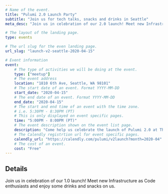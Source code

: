 ```yaml
---
# Name of the event.
title: "Pulumi 2.0 Launch Party"
subtitle: "Join us for tech talks, snacks and drinks in Seattle"
meta_desc: "Join us in celebration of our 2.0 launch! Meet new Infrastructure as Code enthusiasts and enjoy some drinks and snacks on us."

# The layout of the landing page.
type: events

# The url slug for the even landing page.
url_slug: "launch-v2-seattle-2020-04-15"

# Event information
event:
    # The type of activities we will be doing at the event.
    type: ["meetup"]
    # The event address
    location: "1810 6th Ave, Seattle, WA 98101"
    # The start date of an event. Format YYYY-MM-DD
    start_date: "2020-04-15"
    # The end date of an event. Format YYYY-MM-DD
    end_date: "2020-04-15"
    # The start and end time of an event with the time zone.
    # i.e. 5:30PM - 8:30PM (PT)
    # This is only displayed on event specific pages.
    time: "5:00PM - 8:00PM (PT)"
    # The event description shown on the event list page.
    description: "Come help us celebrate the launch of Pulumi 2.0 at The Blind Tiger Speakeasy on April 15.  You’ll get to hear from current Pulumi users, partners and staff while enjoying snacks and drinks on us."
    # The Calendly registrtion url for event specific pages.
    calendly_url: "https://calendly.com/pulumi/v2launch?month=2020-04"
    # The cost of an event.
    cost: "Free"
---
```


## Details

Join us in celebration of our 1.0 launch! Meet new Infrastructure as Code enthusiasts and enjoy some drinks and snacks on us.

